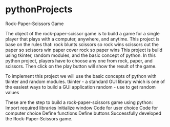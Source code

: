 # pythonProjects
Rock-Paper-Scissors Game

The object of the rock-paper-scissor game is to build a game for a single player that plays with a computer, anywhere, and anytime.
This project is base on the rules that: 
       rock blunts scissors so rock wins
       scissors cut the paper so scissors win
       paper cover rock so paper wins
This project is build using tkinter, random modules, and the basic concept of python.
In this python project, players have to choose any one from rock, paper, and scissors. Then click on the play button will show the result of the game.
 
To implement this project we will use the basic concepts of python with tkinter and random modules.
tkinter - a standard GUI library which is one of the easiest ways to build a GUI application
random - use to get random values
 
These are the step to build a rock-paper-scissors game using python:
Import required libraries
Initialize window
Code for user choice
Code for computer choice
Define functions
Define buttons
Successfully developed the Rock-Paper-Scissors game.
